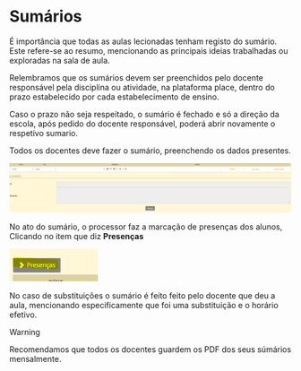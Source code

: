 ﻿# Sumários

É importância que todas as aulas lecionadas tenham registo do sumário. Este refere-se ao resumo, mencionando as principais ideias trabalhadas ou exploradas na sala de aula.

Relembramos que os sumários devem ser preenchidos pelo docente responsável pela disciplina ou atividade, na plataforma place, dentro do prazo estabelecido por cada estabelecimento de ensino.

Caso o prazo não seja respeitado, o sumário é fechado e só a direção da escola, após pedido do docente responsável, poderá abrir novamente o respetivo sumario.

Todos os docentes deve fazer o sumário, preenchendo os dados presentes. 

![Sumariosmiudos](../../images/PlaceMiudos/Alunos/sumariosmiudos.PNG)


No ato do sumário, o processor faz a marcação de presenças dos alunos, Clicando no item que diz **Presenças**

![Presencas](../../images/PlaceMiudos/Alunos/presencas.PNG)


No caso de substituições o sumário é feito feito pelo docente que deu a aula, mencionando especificamente que foi uma substituição e o horário efetivo.


> [!WARNING]  
> Recomendamos que todos os docentes guardem os PDF dos seus súmários mensalmente.



